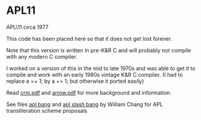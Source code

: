 # APL11
APL\11 circa 1977

This code has been placed here so that it does not get lost forever.  

Note that this version is written in pre-K&R C and will probably not compile with any modern C compiler. 

I worked on a version of this in the mid to late 1970s and was able to get it to compile and work with an early 1980s vintage K&R C compiler.  (I had to replace a =+ 1; by a += 1; but otherwise it ported easily)

Read [crm.pdf](https://github.com/Lobachevsky/APL11/blob/master/crm.pdf) and [arrow.pdf](https://github.com/Lobachevsky/APL11/blob/master/arrow.pdf) for 
more background and information.

See files [apl bang](https://github.com/Lobachevsky/APL11/blob/master/apl%20bang) and [apl slash bang](https://github.com/Lobachevsky/APL11/blob/master/apl%20slash%20bang) by William Chang for APL transliteration scheme proposals
